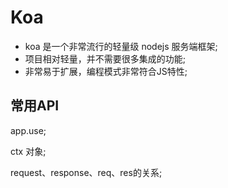 # Koa

- koa 是一个非常流行的轻量级 nodejs 服务端框架;
- 项目相对轻量，并不需要很多集成的功能;
- 非常易于扩展，编程模式非常符合JS特性;

## 常用API

app.use;

ctx 对象;

request、response、req、res的关系;
